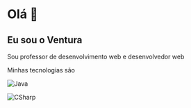# Olá 👋
## Eu sou o Ventura

Sou professor de desenvolvimento web e desenvolvedor web

Minhas tecnologias são 

![Java]([https://img.shields.io/badge/C%23-239120?style=for-the-badge&logo=csharp&logoColor=white](https://user-images.githubusercontent.com/25181517/117201156-9a724800-adec-11eb-9a9d-3cd0f67da4bc.png))

![CSharp](https://user-images.githubusercontent.com/25181517/121405384-444d7300-c95d-11eb-959f-913020d3bf90.png)
